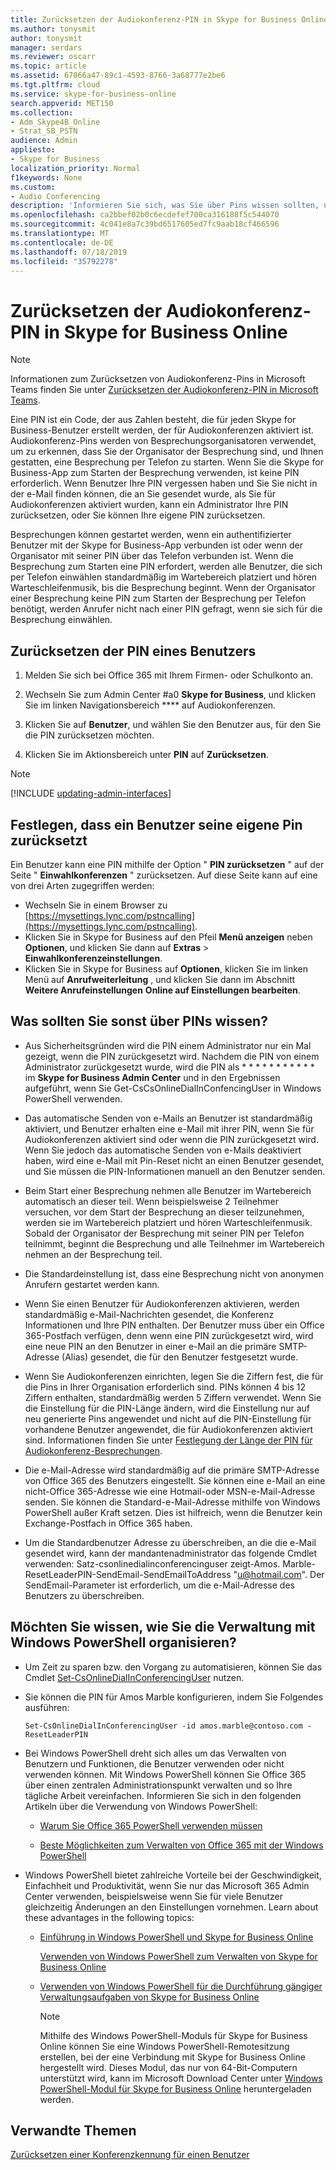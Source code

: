 ```yaml
---
title: Zurücksetzen der Audiokonferenz-PIN in Skype for Business Online
ms.author: tonysmit
author: tonysmit
manager: serdars
ms.reviewer: oscarr
ms.topic: article
ms.assetid: 67866a47-89c1-4593-8766-3a68777e2be6
ms.tgt.pltfrm: cloud
ms.service: skype-for-business-online
search.appverid: MET150
ms.collection:
- Adm_Skype4B_Online
- Strat_SB_PSTN
audience: Admin
appliesto:
- Skype for Business
localization_priority: Normal
f1keywords: None
ms.custom:
- Audio Conferencing
description: 'Informieren Sie sich, was Sie über Pins wissen sollten, und wie Sie Sie in Skype for Business Online zurücksetzen können. '
ms.openlocfilehash: ca2bbef02b0c6ecdefef700ca316188f5c544070
ms.sourcegitcommit: 4c041e8a7c39bd6517605ed7fc9aab18cf466596
ms.translationtype: MT
ms.contentlocale: de-DE
ms.lasthandoff: 07/18/2019
ms.locfileid: "35792278"
---
```

# <a name="reset-the-audio-conferencing-pin-in-skype-for-business-online"></a>Zurücksetzen der Audiokonferenz-PIN in Skype for Business Online

> [!Note]
> Informationen zum Zurücksetzen von Audiokonferenz-Pins in Microsoft Teams finden Sie unter [Zurücksetzen der Audiokonferenz-PIN in Microsoft Teams](/MicrosoftTeams/reset-the-audio-conferencing-pin-in-teams).

Eine PIN ist ein Code, der aus Zahlen besteht, die für jeden Skype for Business-Benutzer erstellt werden, der für Audiokonferenzen aktiviert ist. Audiokonferenz-Pins werden von Besprechungsorganisatoren verwendet, um zu erkennen, dass Sie der Organisator der Besprechung sind, und Ihnen gestatten, eine Besprechung per Telefon zu starten. Wenn Sie die Skype for Business-App zum Starten der Besprechung verwenden, ist keine PIN erforderlich. Wenn Benutzer Ihre PIN vergessen haben und Sie Sie nicht in der e-Mail finden können, die an Sie gesendet wurde, als Sie für Audiokonferenzen aktiviert wurden, kann ein Administrator Ihre PIN zurücksetzen, oder Sie können Ihre eigene PIN zurücksetzen.
  
Besprechungen können gestartet werden, wenn ein authentifizierter Benutzer mit der Skype for Business-App verbunden ist oder wenn der Organisator mit seiner PIN über das Telefon verbunden ist. Wenn die Besprechung zum Starten eine PIN erfordert, werden alle Benutzer, die sich per Telefon einwählen standardmäßig im Wartebereich platziert und hören Warteschleifenmusik, bis die Besprechung beginnt. Wenn der Organisator einer Besprechung keine PIN zum Starten der Besprechung per Telefon benötigt, werden Anrufer nicht nach einer PIN gefragt, wenn sie sich für die Besprechung einwählen.
  
## <a name="reset-a-users-pin"></a>Zurücksetzen der PIN eines Benutzers

1. Melden Sie sich bei Office 365 mit Ihrem Firmen- oder Schulkonto an.
    
2. Wechseln Sie zum Admin Center #a0 **Skype for Business**, und klicken Sie im linken Navigationsbereich **** auf Audiokonferenzen.
    
3. Klicken Sie auf **Benutzer**, und wählen Sie den Benutzer aus, für den Sie die PIN zurücksetzen möchten.
    
4. Klicken Sie im Aktionsbereich unter **PIN** auf **Zurücksetzen**.
 
> [!Note]
> [!INCLUDE [updating-admin-interfaces](../includes/updating-admin-interfaces.md)]
   
## <a name="have-a-user-reset-his-or-her-own-pin"></a>Festlegen, dass ein Benutzer seine eigene Pin zurücksetzt

Ein Benutzer kann eine PIN mithilfe der Option " **PIN zurücksetzen** " auf der Seite " **Einwahlkonferenzen** " zurücksetzen. Auf diese Seite kann auf eine von drei Arten zugegriffen werden:

* Wechseln Sie in einem Browser zu [https://mysettings.lync.com/pstncalling](https://mysettings.lync.com/pstncalling).
* Klicken Sie in Skype for Business auf den Pfeil **Menü anzeigen** neben **Optionen**, und klicken Sie dann auf **Extras** > **Einwahlkonferenzeinstellungen**.
* Klicken Sie in Skype for Business auf **Optionen**, klicken Sie im linken Menü auf **Anrufweiterleitung** , und klicken Sie dann im Abschnitt **Weitere Anrufeinstellungen** **Online auf Einstellungen bearbeiten**. 

## <a name="what-else-should-you-know-about-pins"></a>Was sollten Sie sonst über PINs wissen?

- Aus Sicherheitsgründen wird die PIN einem Administrator nur ein Mal gezeigt, wenn die PIN zurückgesetzt wird. Nachdem die PIN von einem Administrator zurückgesetzt wurde, wird die PIN als * * * * * * * * * * * im **Skype for Business Admin Center** und in den Ergebnissen aufgeführt, wenn Sie Get-CsCsOnlineDialInConfencingUser in Windows PowerShell verwenden.
    
- Das automatische Senden von e-Mails an Benutzer ist standardmäßig aktiviert, und Benutzer erhalten eine e-Mail mit ihrer PIN, wenn Sie für Audiokonferenzen aktiviert sind oder wenn die PIN zurückgesetzt wird. Wenn Sie jedoch das automatische Senden von e-Mails deaktiviert haben, wird eine e-Mail mit Pin-Reset nicht an einen Benutzer gesendet, und Sie müssen die PIN-Informationen manuell an den Benutzer senden.
    
- Beim Start einer Besprechung nehmen alle Benutzer im Wartebereich automatisch an dieser teil. Wenn beispielsweise 2 Teilnehmer versuchen, vor dem Start der Besprechung an dieser teilzunehmen, werden sie im Wartebereich platziert und hören Warteschleifenmusik. Sobald der Organisator der Besprechung mit seiner PIN per Telefon teilnimmt, beginnt die Besprechung und alle Teilnehmer im Wartebereich nehmen an der Besprechung teil.
    
- Die Standardeinstellung ist, dass eine Besprechung nicht von anonymen Anrufern gestartet werden kann.
    
- Wenn Sie einen Benutzer für Audiokonferenzen aktivieren, werden standardmäßig e-Mail-Nachrichten gesendet, die Konferenz Informationen und Ihre PIN enthalten. Der Benutzer muss über ein Office 365-Postfach verfügen, denn wenn eine PIN zurückgesetzt wird, wird eine neue PIN an den Benutzer in einer e-Mail an die primäre SMTP-Adresse (Alias) gesendet, die für den Benutzer festgesetzt wurde.
    
- Wenn Sie Audiokonferenzen einrichten, legen Sie die Ziffern fest, die für die Pins in Ihrer Organisation erforderlich sind. PINs können 4 bis 12 Ziffern enthalten, standardmäßig werden 5 Ziffern verwendet. Wenn Sie die Einstellung für die PIN-Länge ändern, wird die Einstellung nur auf neu generierte Pins angewendet und nicht auf die PIN-Einstellung für vorhandene Benutzer angewendet, die für Audiokonferenzen aktiviert sind. Informationen finden Sie unter [Festlegung der Länge der PIN für Audiokonferenz-Besprechungen](Set-the-PIN-length-for-Audio-Conferencing-meetings.md).
    
- Die e-Mail-Adresse wird standardmäßig auf die primäre SMTP-Adresse von Office 365 des Benutzers eingestellt. Sie können eine e-Mail an eine nicht-Office 365-Adresse wie eine Hotmail-oder MSN-e-Mail-Adresse senden. Sie können die Standard-e-Mail-Adresse mithilfe von Windows PowerShell außer Kraft setzen. Dies ist hilfreich, wenn die Benutzer kein Exchange-Postfach in Office 365 haben.
    
- Um die Standardbenutzer Adresse zu überschreiben, an die die e-Mail gesendet wird, kann der mandantenadministrator das folgende Cmdlet verwenden: Satz-csonlinedialinconferencinguser zeigt-Amos. Marble-ResetLeaderPIN-SendEmail-SendEmailToAddress "u@hotmail.com". Der SendEmail-Parameter ist erforderlich, um die e-Mail-Adresse des Benutzers zu überschreiben.
    
## <a name="want-to-know-how-to-manage-with-windows-powershell"></a>Möchten Sie wissen, wie Sie die Verwaltung mit Windows PowerShell organisieren?

- Um Zeit zu sparen bzw. den Vorgang zu automatisieren, können Sie das Cmdlet [Set-CsOnlineDialInConferencingUser](https://go.microsoft.com/fwlink/?LinkId=617688 ) nutzen.
    
- Sie können die PIN für Amos Marble konfigurieren, indem Sie Folgendes ausführen:
    
  ```
  Set-CsOnlineDialInConferencingUser -id amos.marble@contoso.com -ResetLeaderPIN
  ```

- Bei Windows PowerShell dreht sich alles um das Verwalten von Benutzern und Funktionen, die Benutzer verwenden oder nicht verwenden können. Mit Windows PowerShell können Sie Office 365 über einen zentralen Administrationspunkt verwalten und so Ihre tägliche Arbeit vereinfachen. Informieren Sie sich in den folgenden Artikeln über die Verwendung von Windows PowerShell:
    
  - [Warum Sie Office 365 PowerShell verwenden müssen](https://go.microsoft.com/fwlink/?LinkId=525041)
    
  - [Beste Möglichkeiten zum Verwalten von Office 365 mit der Windows PowerShell](https://go.microsoft.com/fwlink/?LinkId=525142)
    
- Windows PowerShell bietet zahlreiche Vorteile bei der Geschwindigkeit, Einfachheit und Produktivität, wenn Sie nur das Microsoft 365 Admin Center verwenden, beispielsweise wenn Sie für viele Benutzer gleichzeitig Änderungen an den Einstellungen vornehmen. Learn about these advantages in the following topics:
    
  - [Einführung in Windows PowerShell und Skype for Business Online](https://go.microsoft.com/fwlink/?LinkId=525039)
    
    [Verwenden von Windows PowerShell zum Verwalten von Skype for Business Online](https://go.microsoft.com/fwlink/?LinkId=525453)
    
  - [Verwenden von Windows PowerShell für die Durchführung gängiger Verwaltungsaufgaben von Skype for Business Online](https://go.microsoft.com/fwlink/?LinkId=525038)
    
    > [!NOTE]
    > Mithilfe des Windows PowerShell-Moduls für Skype for Business Online können Sie eine Windows PowerShell-Remotesitzung erstellen, bei der eine Verbindung mit Skype for Business Online hergestellt wird. Dieses Modul, das nur von 64-Bit-Computern unterstützt wird, kann im Microsoft Download Center unter [Windows PowerShell-Modul für Skype for Business Online](https://go.microsoft.com/fwlink/?LinkId=294688) heruntergeladen werden.
  
## <a name="related-topics"></a>Verwandte Themen

[Zurücksetzen einer Konferenzkennung für einen Benutzer](reset-a-conference-id-for-a-user.md)
